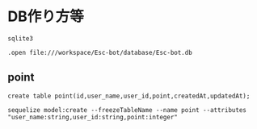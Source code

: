 # DB作り方等


```
sqlite3
```
```
.open file:///workspace/Esc-bot/database/Esc-bot.db
```
## point
```
create table point(id,user_name,user_id,point,createdAt,updatedAt);
```
```
sequelize model:create --freezeTableName --name point --attributes "user_name:string,user_id:string,point:integer"
```